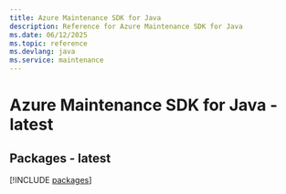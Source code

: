 ```yaml
---
title: Azure Maintenance SDK for Java
description: Reference for Azure Maintenance SDK for Java
ms.date: 06/12/2025
ms.topic: reference
ms.devlang: java
ms.service: maintenance
---
```

# Azure Maintenance SDK for Java - latest
## Packages - latest
[!INCLUDE [packages](maintenance-index.md)]